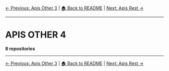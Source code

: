 [← Previous: Apis Other 3](apis-other-3.txt) | [🏠 Back to README](../README.md) | [Next: Apis Rest →](apis-rest.txt)

---

# APIS OTHER 4

**8 repositories**

---


[← Previous: Apis Other 3](apis-other-3.txt) | [🏠 Back to README](../README.md) | [Next: Apis Rest →](apis-rest.txt)
